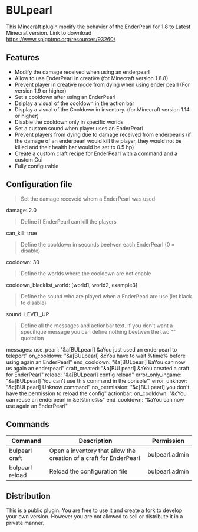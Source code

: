 # BULpearl

This Minecraft plugin modify the behavior of the EnderPearl for 1.8 to Latest Minecrat version. Link to download  https://www.spigotmc.org/resources/93260/

## Features

- Modify the damage received when using an enderpearl
- Allow to use EnderPearl in creative (for Minecraft version 1.8.8)
- Prevent player in creative mode from dying when using ender pearl (For version 1.9 or higher)
- Set a cooldown after using an EnderPearl
- Dsiplay a visual of the cooldown in the action bar
- Display a visual of the Cooldown in inventory. (for Minecraft version 1.14 or higher)
- Disable the cooldown only in specific  worlds
- Set a custom sound when player uses an EnderPearl
- Prevent players from dying due to damage received from enderpearls (if the damage of an enderpearl would kill the player, they would not be killed and their health bar would be set to 0.5 hp)
- Create a custom craft recipe for EnderPearl with a command and a custom Gui
- Fully configurable

## Configuration file

> Set the damage receveid whem a EnderPearl was used

damage: 2.0

> Define if EnderPearl can kill the players

can_kill: true

> Define the cooldown in seconds beetwen each EnderPearl (0 = disable)

cooldown: 30

>Define the worlds where the cooldown are not enable 

cooldown_blacklist_world: [world1, world2, example3]

> Define the sound who are played when a EnderPearl are use (let black to disable)

sound: LEVEL_UP

> Define all the messages and actionbar text. If you don't want a specifique message you can define nothing beetwen the two "" quotation

messages:
  use_pearl: "&a[BULpearl] &aYou just used an enderpearl to teleport"
  on_cooldown: "&a[BULpearl] &cYou have to wait %time% before using again an EnderPearl"
  end_cooldown: "&a[BULpearl] &aYou can now us again an enderpearl"
  craft_created: "&a[BULpearl] &aYou created a craft for EnderPearl"
  reload: "&a[BULpearl] config reload"
  error_only_ingame: "&a[BULpearl] You can't use this command in the console'"
  error_unknow: "&c[BULpearl] Unknow command"
  no_permission: "&c[BULpearl] you don't have the permission to reload the config"
actionbar:
  on_cooldown: "&cYou can reuse an enderpearl in &e%time%s"
  end_cooldown: "&aYou can now use again an EnderPearl"

## Commands

| Command | Description | Permission |
| ------ | ------ | ------|
| bulpearl craft | Open a inventory that allow the creation of a craft for EnderPearl | bulpearl.admin
| bulpearl reload | Reload the configuration file | bulpearl.admin

## Distribution

This is a public plugin. You are free to use it and create a fork to develop your own version. However you are not allowed to sell or distribute it in a private manner.